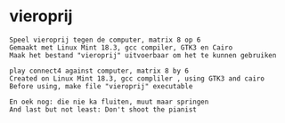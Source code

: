 # vieroprij
    
    Speel vieroprij tegen de computer, matrix 8 op 6
    Gemaakt met Linux Mint 18.3, gcc compiler, GTK3 en Cairo
    Maak het bestand "vieroprij" uitvoerbaar om het te kunnen gebruiken
    
    play connect4 against computer, matrix 8 by 6
    Created on Linux Mint 18.3, gcc compliler , using GTK3 and cairo
    Before using, make file "vieroprij" executable
    
    En oek nog: die nie ka fluiten, muut maar springen
    And last but not least: Don't shoot the pianist
